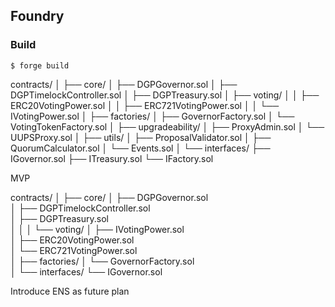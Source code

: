 ## Foundry

### Build

```shell
$ forge build
```

contracts/
│
├── core/
│   ├── DGPGovernor.sol
│   ├── DGPTimelockController.sol
│   ├── DGPTreasury.sol
│   ├── voting/
│   │   ├── ERC20VotingPower.sol
│   │   ├── ERC721VotingPower.sol
│   │   └── IVotingPower.sol
│
├── factories/
│   ├── GovernorFactory.sol
│   └── VotingTokenFactory.sol
│
├── upgradeability/
│   ├── ProxyAdmin.sol
│   └── UUPSProxy.sol
│
├── utils/
│   ├── ProposalValidator.sol
│   ├── QuorumCalculator.sol
│   └── Events.sol
│
└── interfaces/
    ├── IGovernor.sol
    ├── ITreasury.sol
    └── IFactory.sol

MVP

contracts/
│
├── core/
│   ├── DGPGovernor.sol   
│   ├── DGPTimelockController.sol   
│   ├── DGPTreasury.sol              
│   │
│   └── voting/
│       ├── IVotingPower.sol         
│       ├── ERC20VotingPower.sol    
│       └── ERC721VotingPower.sol   
│
├── factories/
│   └── GovernorFactory.sol          
│
└── interfaces/
    └── IGovernor.sol                



Introduce ENS as future plan